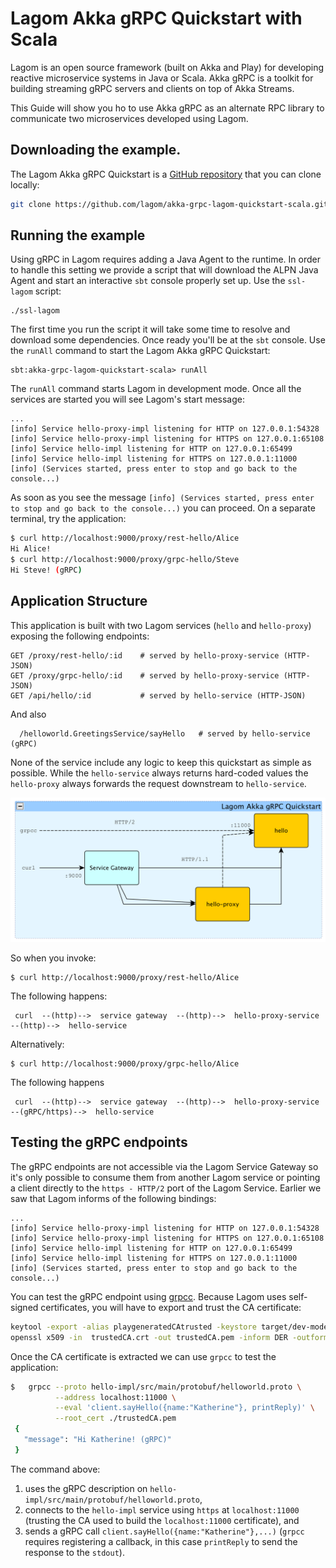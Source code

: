 # Lagom Akka gRPC Quickstart with Scala

Lagom is an open source framework (built on Akka and Play) for developing reactive microservice systems in Java or Scala.
Akka gRPC is a toolkit for building streaming gRPC servers and clients on top of Akka Streams.

This Guide will show you ho to use Akka gRPC as an alternate RPC library to communicate two microservices developed using Lagom. 

## Downloading the example.

The Lagom Akka gRPC Quickstart is a [GitHub repository](https://github.com/lagom/akka-grpc-lagom-quickstart-scala) that you can clone locally:

```bash
git clone https://github.com/lagom/akka-grpc-lagom-quickstart-scala.git
```

## Running the example

Using gRPC in Lagom requires adding a Java Agent to the runtime. In order to handle this setting we provide a script that will
download the ALPN Java Agent and start an interactive `sbt` console properly set up. Use the `ssl-lagom` 
script:

```
./ssl-lagom
```

The first time you run the script it will take some time to resolve and download some dependencies. Once 
ready you'll be at the `sbt` console. Use the `runAll` command to start the Lagom Akka gRPC Quickstart: 

```
sbt:akka-grpc-lagom-quickstart-scala> runAll
```

The `runAll` command starts Lagom in development mode. Once all the services are started you will see Lagom's start message:

```
...
[info] Service hello-proxy-impl listening for HTTP on 127.0.0.1:54328
[info] Service hello-proxy-impl listening for HTTPS on 127.0.0.1:65108
[info] Service hello-impl listening for HTTP on 127.0.0.1:65499
[info] Service hello-impl listening for HTTPS on 127.0.0.1:11000
[info] (Services started, press enter to stop and go back to the console...)
```  

As soon as you see the message `[info] (Services started, press enter to stop and go back to the console...)` you 
can proceed. On a separate terminal, try the application:

```bash
$ curl http://localhost:9000/proxy/rest-hello/Alice
Hi Alice!
$ curl http://localhost:9000/proxy/grpc-hello/Steve
Hi Steve! (gRPC)
```


## Application Structure

This application is built with two Lagom services (`hello` and `hello-proxy`) exposing the following endpoints:

```
GET /proxy/rest-hello/:id    # served by hello-proxy-service (HTTP-JSON)
GET /proxy/grpc-hello/:id    # served by hello-proxy-service (HTTP-JSON)
GET /api/hello/:id           # served by hello-service (HTTP-JSON)
```

And also 

```
  /helloworld.GreetingsService/sayHello   # served by hello-service (gRPC)
```  

None of the service include any logic to keep this quickstart as simple as possible. While the 
`hello-service` always returns hard-coded values the `hello-proxy` always forwards the request 
downstream to `hello-service`.

![Application Structure](./application-structure.png)


So when you invoke:

```
$ curl http://localhost:9000/proxy/rest-hello/Alice
```

The following happens:

```
 curl  --(http)-->  service gateway  --(http)-->  hello-proxy-service  --(http)-->  hello-service
```

Alternatively:

```
$ curl http://localhost:9000/proxy/grpc-hello/Alice
```

The following happens

```
 curl  --(http)-->  service gateway  --(http)-->  hello-proxy-service  --(gRPC/https)-->  hello-service
```

## Testing the gRPC endpoints

The gRPC endpoints are not accessible via the Lagom Service Gateway so it's only possible to consume them from 
another Lagom service or pointing a client directly to the `https - HTTP/2` port of the Lagom Service. Earlier we 
saw that Lagom informs of the following bindings:

```
...
[info] Service hello-proxy-impl listening for HTTP on 127.0.0.1:54328
[info] Service hello-proxy-impl listening for HTTPS on 127.0.0.1:65108
[info] Service hello-impl listening for HTTP on 127.0.0.1:65499
[info] Service hello-impl listening for HTTPS on 127.0.0.1:11000
[info] (Services started, press enter to stop and go back to the console...)
```  

You can test the gRPC endpoint using [grpcc](https://github.com/njpatel/grpcc). Because Lagom uses self-signed 
certificates, you will have to export and trust the CA certificate:

```bash
keytool -export -alias playgeneratedCAtrusted -keystore target/dev-mode/generated.keystore  -storepass "" -file trustedCA.crt
openssl x509 -in  trustedCA.crt -out trustedCA.pem -inform DER -outform PEM
``` 

Once the CA certificate is extracted we can use `grpcc` to test the application:

```bash
$   grpcc --proto hello-impl/src/main/protobuf/helloworld.proto \
          --address localhost:11000 \
          --eval 'client.sayHello({name:"Katherine"}, printReply)' \
          --root_cert ./trustedCA.pem
 {
   "message": "Hi Katherine! (gRPC)"
 }
```

The command above:
 1. uses the gRPC description on `hello-impl/src/main/protobuf/helloworld.proto`, 
 1. connects to the `hello-impl` service using `https` at `localhost:11000` (trusting the CA used to build the `localhost:11000` certificate), and 
 1. sends a gRPC call `client.sayHello({name:"Katherine"},...)` (`grpcc` requires registering a callback, in this case `printReply` to send the response to the `stdout`). 
